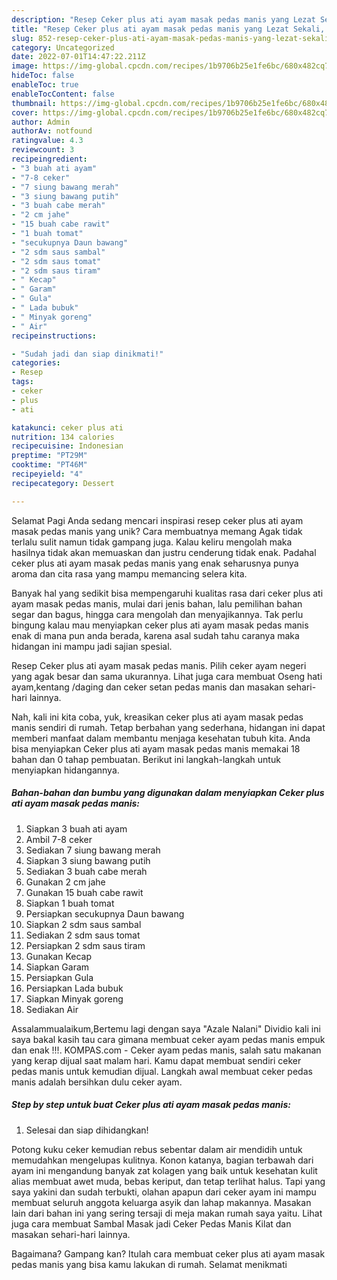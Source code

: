 ```yaml
---
description: "Resep Ceker plus ati ayam masak pedas manis yang Lezat Sekali, Lezat"
title: "Resep Ceker plus ati ayam masak pedas manis yang Lezat Sekali, Lezat"
slug: 852-resep-ceker-plus-ati-ayam-masak-pedas-manis-yang-lezat-sekali-lezat
category: Uncategorized
date: 2022-07-01T14:47:22.211Z
image: https://img-global.cpcdn.com/recipes/1b9706b25e1fe6bc/680x482cq70/ceker-plus-ati-ayam-masak-pedas-manis-foto-resep-utama.jpg
hideToc: false
enableToc: true
enableTocContent: false
thumbnail: https://img-global.cpcdn.com/recipes/1b9706b25e1fe6bc/680x482cq70/ceker-plus-ati-ayam-masak-pedas-manis-foto-resep-utama.jpg
cover: https://img-global.cpcdn.com/recipes/1b9706b25e1fe6bc/680x482cq70/ceker-plus-ati-ayam-masak-pedas-manis-foto-resep-utama.jpg
author: Admin
authorAv: notfound
ratingvalue: 4.3
reviewcount: 3
recipeingredient:
- "3 buah ati ayam"
- "7-8 ceker"
- "7 siung bawang merah"
- "3 siung bawang putih"
- "3 buah cabe merah"
- "2 cm jahe"
- "15 buah cabe rawit"
- "1 buah tomat"
- "secukupnya Daun bawang"
- "2 sdm saus sambal"
- "2 sdm saus tomat"
- "2 sdm saus tiram"
- " Kecap"
- " Garam"
- " Gula"
- " Lada bubuk"
- " Minyak goreng"
- " Air"
recipeinstructions:

- "Sudah jadi dan siap dinikmati!"
categories:
- Resep
tags:
- ceker
- plus
- ati

katakunci: ceker plus ati 
nutrition: 134 calories
recipecuisine: Indonesian
preptime: "PT29M"
cooktime: "PT46M"
recipeyield: "4"
recipecategory: Dessert

---
```



Selamat Pagi Anda sedang mencari inspirasi resep ceker plus ati ayam masak pedas manis yang unik? Cara membuatnya memang Agak tidak terlalu sulit namun tidak gampang juga. Kalau keliru mengolah maka hasilnya tidak akan memuaskan dan justru cenderung tidak enak. Padahal ceker plus ati ayam masak pedas manis yang enak seharusnya punya aroma dan cita rasa yang mampu memancing selera kita.


Banyak hal yang sedikit bisa mempengaruhi kualitas rasa dari ceker plus ati ayam masak pedas manis, mulai dari jenis bahan, lalu pemilihan bahan segar dan bagus, hingga cara mengolah dan menyajikannya. Tak perlu bingung kalau mau menyiapkan ceker plus ati ayam masak pedas manis enak di mana pun anda berada, karena asal sudah tahu caranya maka hidangan ini mampu jadi sajian spesial.

Resep Ceker plus ati ayam masak pedas manis. Pilih ceker ayam negeri yang agak besar dan sama ukurannya. Lihat juga cara membuat Oseng hati ayam,kentang /daging dan ceker setan pedas manis dan masakan sehari-hari lainnya.


Nah, kali ini kita coba, yuk, kreasikan ceker plus ati ayam masak pedas manis sendiri di rumah. Tetap berbahan yang sederhana, hidangan ini dapat memberi manfaat dalam membantu menjaga kesehatan tubuh kita. Anda bisa menyiapkan Ceker plus ati ayam masak pedas manis memakai 18 bahan dan 0 tahap pembuatan. Berikut ini langkah-langkah untuk menyiapkan hidangannya.

<!--inarticleads1-->

##### Bahan-bahan dan bumbu yang digunakan dalam menyiapkan Ceker plus ati ayam masak pedas manis:

1. Siapkan 3 buah ati ayam
1. Ambil 7-8 ceker
1. Sediakan 7 siung bawang merah
1. Siapkan 3 siung bawang putih
1. Sediakan 3 buah cabe merah
1. Gunakan 2 cm jahe
1. Gunakan 15 buah cabe rawit
1. Siapkan 1 buah tomat
1. Persiapkan secukupnya Daun bawang
1. Siapkan 2 sdm saus sambal
1. Sediakan 2 sdm saus tomat
1. Persiapkan 2 sdm saus tiram
1. Gunakan  Kecap
1. Siapkan  Garam
1. Persiapkan  Gula
1. Persiapkan  Lada bubuk
1. Siapkan  Minyak goreng
1. Sediakan  Air


Assalammualaikum,Bertemu lagi dengan saya &#34;Azale Nalani&#34; Dividio kali ini saya bakal kasih tau cara gimana membuat ceker ayam pedas manis empuk dan enak !!!. KOMPAS.com - Ceker ayam pedas manis, salah satu makanan yang kerap dijual saat malam hari. Kamu dapat membuat sendiri ceker pedas manis untuk kemudian dijual. Langkah awal membuat ceker pedas manis adalah bersihkan dulu ceker ayam. 

<!--inarticleads2-->

##### Step by step untuk buat Ceker plus ati ayam masak pedas manis:


1. Selesai dan siap dihidangkan!

Potong kuku ceker kemudian rebus sebentar dalam air mendidih untuk memudahkan mengelupas kulitnya. Konon katanya, bagian terbawah dari ayam ini mengandung banyak zat kolagen yang baik untuk kesehatan kulit alias membuat awet muda, bebas keriput, dan tetap terlihat halus. Tapi yang saya yakini dan sudah terbukti, olahan apapun dari ceker ayam ini mampu membuat seluruh anggota keluarga asyik dan lahap makannya. Masakan lain dari bahan ini yang sering tersaji di meja makan rumah saya yaitu. Lihat juga cara membuat Sambal Masak jadi Ceker Pedas Manis Kilat dan masakan sehari-hari lainnya. 

Bagaimana? Gampang kan? Itulah cara membuat ceker plus ati ayam masak pedas manis yang bisa kamu lakukan di rumah. Selamat menikmati
